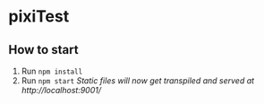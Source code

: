 # pixiTest

## How to start

1. Run `npm install`
2. Run `npm start`
   *Static files will now get transpiled and served at http://localhost:9001/*